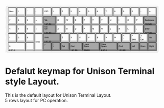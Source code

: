 ![Unison, Terminal style Layout Image](https://raw.githubusercontent.com/jpskenn/Unison/main/assets/readme/layout_terminal_style_variant.png)

# Defalut keymap for Unison Terminal style Layout.

This is the default layout for Unison Terminal Layout.  
5 rows layout for PC operation.
